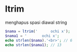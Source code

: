 # ltrim
menghapus spasi diawal string
```php
$nama = ltrim('      ochi x');
$nama1 = '       ochi x';
echo strlen($nama).'<br>'; // 6
echo strlen($nama1); // 13
```